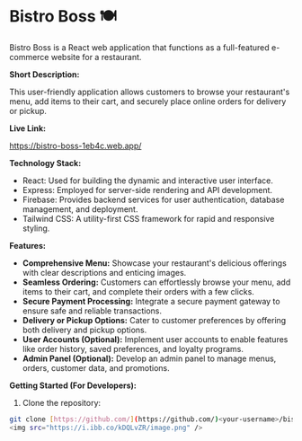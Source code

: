 # Bistro Boss 🍽️

Bistro Boss is a React web application that functions as a full-featured e-commerce website for a restaurant. 

**Short Description:**

This user-friendly application allows customers to browse your restaurant's menu, add items to their cart, and securely place online orders for delivery or pickup. 

**Live Link:**

https://bistro-boss-1eb4c.web.app/

**Technology Stack:**

* React: Used for building the dynamic and interactive user interface.
* Express: Employed for server-side rendering and API development.
* Firebase: Provides backend services for user authentication, database management, and deployment.
* Tailwind CSS: A utility-first CSS framework for rapid and responsive styling.

**Features:**

* **Comprehensive Menu:** Showcase your restaurant's delicious offerings with clear descriptions and enticing images.
* **Seamless Ordering:** Customers can effortlessly browse your menu, add items to their cart, and complete their orders with a few clicks.
* **Secure Payment Processing:** Integrate a secure payment gateway to ensure safe and reliable transactions.
* **Delivery or Pickup Options:** Cater to customer preferences by offering both delivery and pickup options.
* **User Accounts (Optional):** Implement user accounts to enable features like order history, saved preferences, and loyalty programs.
* **Admin Panel (Optional):** Develop an admin panel to manage menus, orders, customer data, and promotions.

**Getting Started (For Developers):**

1. Clone the repository:

```bash
git clone [https://github.com/](https://github.com/)<your-username>/bistro-boss.git
<img src="https://i.ibb.co/kDQLvZR/image.png" />
